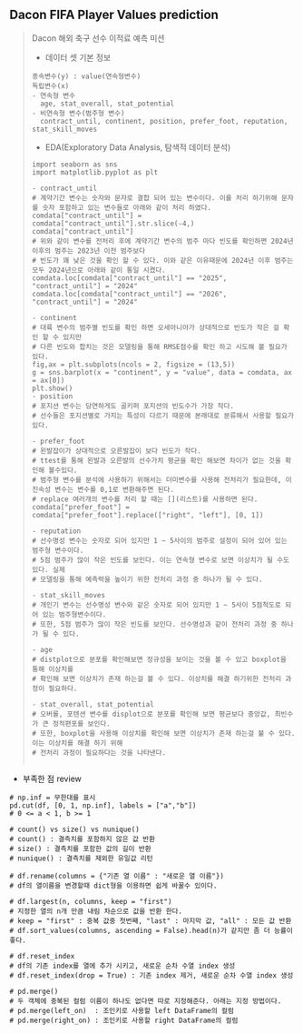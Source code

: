 ## Dacon FIFA Player Values prediction
> Dacon 해외 축구 선수 이적료 예측 미션
> - 데이터 셋 기본 정보
> ~~~ python3
> 종속변수(y) : value(연속형변수)
> 독립변수(x)
> - 연속형 변수
>   age, stat_overall, stat_potential
> - 비연속형 변수(범주형 변수)
>   contract_until, continent, position, prefer_foot, reputation, stat_skill_moves
> ~~~
> - EDA(Exploratory Data Analysis, 탐색적 데이터 분석)
> ~~~ python3
> import seaborn as sns
> import matplotlib.pyplot as plt
> 
> - contract_until
> # 계약기간 변수는 숫자와 문자로 결합 되어 있는 변수이다. 이를 처리 하기위해 문자를 숫자 포함하고 있는 변수들로 아래와 같이 처리 하였다.
> comdata["contract_until"] = comdata["contract_until"].str.slice(-4,)
> comdata["contract_until"]
> # 위와 같이 변수를 전처리 후에 계약기간 변수의 범주 마다 빈도를 확인하면 2024년 이후의 범주는 2023년 이전 범주보다
> # 빈도가 꽤 낮은 것을 확인 할 수 있다. 이와 같은 이유때문에 2024년 이후 범주는 모두 2024년으로 아래와 같이 통일 시켰다.
> comdata.loc[comdata["contract_until"] == "2025", "contract_until"] = "2024"
> comdata.loc[comdata["contract_until"] == "2026", "contract_until"] = "2024"
>
> - continent
> # 대륙 변수의 범주별 빈도를 확인 하면 오세아니아가 상대적으로 빈도가 작은 걸 확인 할 수 있지만
> # 다른 빈도와 합치는 것은 모델링을 통해 RMSE점수를 확인 하고 시도해 볼 필요가 있다.
> fig,ax = plt.subplots(ncols = 2, figsize = (13,5))
> g = sns.barplot(x = "continent", y = "value", data = comdata, ax = ax[0])
> plt.show()
> - position
> # 포지션 변수는 당연하게도 골키퍼 포지션의 빈도수가 가장 작다.
> # 선수들은 포지션별로 가지는 특성이 다르기 때문에 본래대로 분류해서 사용할 필요가 있다.
>
> - prefer_foot
> # 왼발잡이가 상대적으로 오른발잡이 보다 빈도가 작다.
> # ttest를 통해 왼발과 오른발의 선수가치 평균을 확인 해보면 차이가 없는 것을 확인해 볼수있다.
> # 범주형 변수를 분석에 사용하기 위해서는 더미변수를 사용해 전처리가 필요한데, 이진속성 변수는 변수를 0,1로 변환해주면 된다.
> # replace 여러개의 변수를 처리 할 때는 [](리스트)를 사용하면 된다.
> comdata["prefer_foot"] = comdata["prefer_foot"].replace(["right", "left"], [0, 1])
>
> - reputation
> # 선수명성 변수는 숫자로 되어 있지만 1 ~ 5사이의 범주로 설정이 되어 있어 있는 범주형 변수이다.
> # 5점 범주가 많이 작은 빈도를 보인다. 이는 연속형 변수로 보면 이상치가 될 수도 있다. 실제 
> # 모델링을 통해 예측력을 높이기 위한 전처리 과정 중 하나가 될 수 있다.
>
> - stat_skill_moves
> # 개인기 변수는 선수명성 변수와 같은 숫자로 되어 있지만 1 ~ 5사이 5점척도로 되어 있는 범주형변수이다.
> # 또한, 5점 범주가 많이 작은 빈도를 보인다. 선수명성과 같이 전처리 과정 중 하나가 될 수 있다.
>
> - age
> # distplot으로 분포를 확인해보면 정규성을 보이는 것을 볼 수 있고 boxplot을 통해 이상치를
> # 확인해 보면 이상치가 존재 하는걸 볼 수 있다. 이상치를 해결 하기위한 전처리 과정이 필요하다.
>
> - stat_overall, stat_potential
> # 오버롤, 포텐션 변수를 displot으로 분포를 확인해 보면 평균보다 중앙값, 최빈수가 큰 정적편포를 보인다.
> # 또한, boxplot을 사용해 이상치를 확인해 보면 이상치가 존재 하는걸 불 수 있다. 이는 이상치를 해결 하기 위해
> # 전처리 과정이 필요하다는 것을 나타낸다.
>
>
> ~~~



- 부족한 점 review
~~~python3
# np.inf = 무한대를 표시
pd.cut(df, [0, 1, np.inf], labels = ["a","b"])
# 0 <= a < 1, b >= 1

# count() vs size() vs nunique()
# count() : 결측치를 포함하지 않은 값 반환
# size() : 결측치를 포함한 값의 길이 반환
# nunique() : 결측치를 제외한 유일값 리턴

# df.rename(columns = {"기존 열 이름" : "새로운 열 이름"})
# df의 열이름을 변경할때 dict형을 이용하면 쉽게 바꿀수 있이다.

# df.largest(n, columns, keep = "first")
# 지정한 열의 n개 만큼 내림 차순으로 값을 반환 한다.
# keep = "first" : 중복 값중 첫번째, "last" : 마지막 값, "all" : 모든 값 반환
# df.sort_values(columns, ascending = False).head(n)가 같지만 좀 더 능률이 좋다.

# df.reset_index
# df의 기존 index를 열에 추가 시키고, 새로운 순차 수열 index 생성
# df.reset_index(drop = True) : 기존 index 제거, 새로운 순차 수열 index 생성

# pd.merge()
# 두 객체에 중복된 컬럼 이름이 하나도 없다면 따로 지정해준다. 아래는 지정 방법이다.
# pd.merge(left_on)  : 조인키로 사용할 left DataFrame의 컬럼
# pd.merge(right_on) : 조인키로 사용할 right DataFrame의 컬럼
~~~
